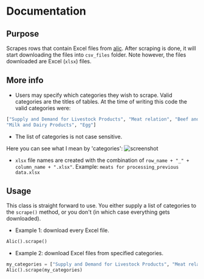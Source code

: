 # Documentation
## Purpose
Scrapes rows that contain Excel files from [alic](http://lin.alic.go.jp/alic/statis/dome/data2/e_nstatis.htm). After scraping is done, it will start downloading the files into `csv_files` folder. Note however, the files downloaded are Excel (`xlsx`) files.

## More info
* Users may specify which categories they wish to scrape. Valid categories are the titles of tables. At the time of writing this code the valid categories were:
```python
["Supply and Demand for Livestock Products", "Meat relation", "Beef and Cattle", "Pork and Hog", "Broiler",
"Milk and Dairy Products", "Egg"]
```

* The list of categories is not case sensitive.

Here you can see what I mean by 'categories':
![screenshot](https://i.imgur.com/nqbNVJK.png)

* `xlsx` file names are created with the combination of `row_name + "_" + column_name + ".xlsx"`. Example: `meats for processing_previous data.xlsx`

## Usage
This class is straight forward to use. You either supply a list of categories to the `scrape()` method, or you don't (in which case everything gets downloaded).

* Example 1: download every Excel file.
```python
Alic().scrape()
```

* Example 2: download Excel files from specified categories.
```python
my_categories = ["Supply and Demand for Livestock Products", "Meat relation", "Beef and Cattle"]
Alic().scrape(my_categories)
```
